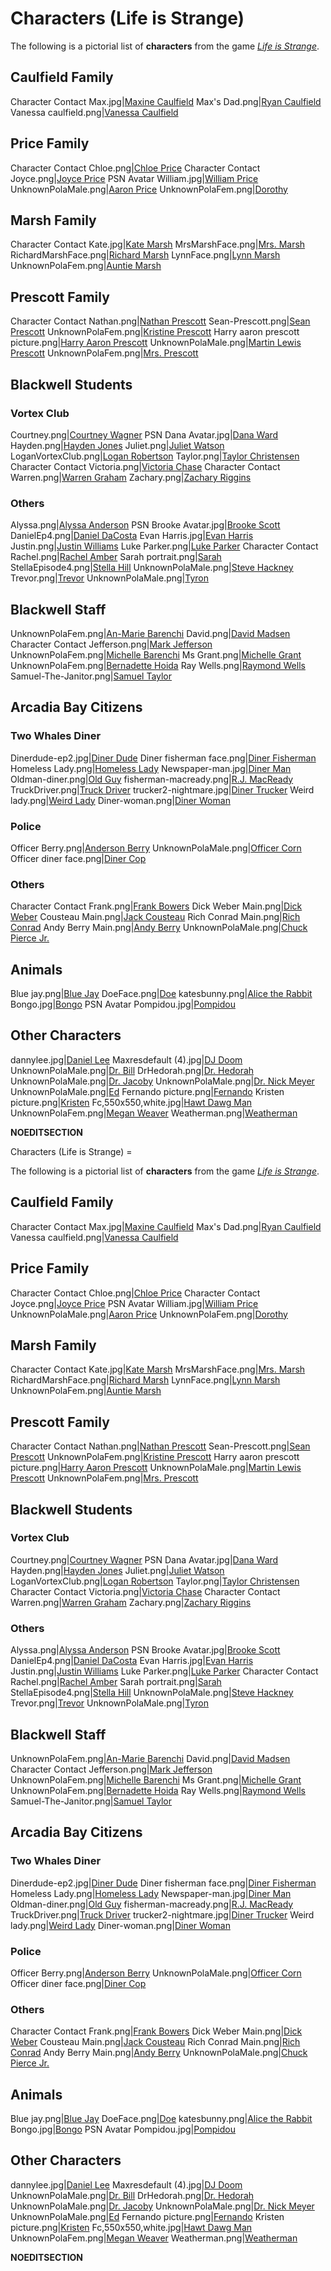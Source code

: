 #  Characters (Life is Strange) 

The following is a pictorial list of **characters** from the game *[Life is Strange](life_is_strange.md)*.

##  Caulfield Family 

Character Contact Max.jpg|[Maxine Caulfield](max.md)
Max's Dad.png|[Ryan Caulfield](ryan.md)
Vanessa caulfield.png|[Vanessa Caulfield](vanessa.md)

##  Price Family 

Character Contact Chloe.png|[Chloe Price](chloe.md)
Character Contact Joyce.png|[Joyce Price](joyce.md)
PSN Avatar William.jpg|[William Price](william.md)
UnknownPolaMale.png|[Aaron Price](aaron.md)
UnknownPolaFem.png|[Dorothy](aunt_dorothy.md)

##  Marsh Family 

Character Contact Kate.jpg|[Kate Marsh](kate.md)
MrsMarshFace.png|[Mrs. Marsh](mrs__marsh.md)
RichardMarshFace.png|[Richard Marsh](richard.md)
LynnFace.png|[Lynn Marsh](lynn.md)
UnknownPolaFem.png|[Auntie Marsh](auntie_marsh.md)

##  Prescott Family 

Character Contact Nathan.png|[Nathan Prescott](nathan.md)
Sean-Prescott.png|[Sean Prescott](sean.md)
UnknownPolaFem.png|[Kristine Prescott](kristine.md)
Harry aaron prescott picture.png|[Harry Aaron Prescott](harry_aaron.md)
UnknownPolaMale.png|[Martin Lewis Prescott](martin_lewis.md)
UnknownPolaFem.png|[Mrs. Prescott](mrs__prescott.md)

##  Blackwell Students 
###  Vortex Club 

Courtney.png|[Courtney Wagner](courtney_wagner.md)
PSN Dana Avatar.jpg|[Dana Ward](dana_ward.md)
Hayden.png|[Hayden Jones](hayden_jones.md)
Juliet.png|[Juliet Watson](juliet_watson.md)
LoganVortexClub.png|[Logan Robertson](logan_robertson.md)
Taylor.png|[Taylor Christensen](taylor_christensen.md)
Character Contact Victoria.png|[Victoria Chase](victoria_chase.md)
Character Contact Warren.png|[Warren Graham](warren_graham.md)
Zachary.png|[Zachary Riggins](zachary_riggins.md)

###  Others 

Alyssa.png|[Alyssa Anderson](alyssa_anderson.md)
PSN Brooke Avatar.jpg|[Brooke Scott](brooke_scott.md)
DanielEp4.png|[Daniel DaCosta](daniel_dacosta.md)
Evan Harris.jpg|[Evan Harris](evan_harris.md)
Justin.png|[Justin Williams](justin_williams.md)
Luke Parker.png|[Luke Parker](luke_parker.md)
Character Contact Rachel.png|[Rachel Amber](rachel_amber.md)
Sarah portrait.png|[Sarah](sarah.md)
StellaEpisode4.png|[Stella Hill](stella_hill.md)
UnknownPolaMale.png|[Steve Hackney](steve_hackney.md)
Trevor.png|[Trevor](trevor.md)
UnknownPolaMale.png|[Tyron](tyron.md)

##  Blackwell Staff 

UnknownPolaFem.png|[An-Marie Barenchi](an_marie_barenchi.md)
David.png|[David Madsen](david_madsen.md)
Character Contact Jefferson.png|[Mark Jefferson](mark_jefferson.md)
UnknownPolaFem.png|[Michelle Barenchi](michelle_barenchi.md)
Ms Grant.png|[Michelle Grant](michelle_grant.md)
UnknownPolaFem.png|[Bernadette Hoida](bernadette_hoida.md)
Ray Wells.png|[Raymond Wells](raymond_wells.md)
Samuel-The-Janitor.png|[Samuel Taylor](samuel_taylor.md)

##  Arcadia Bay Citizens 
###  Two Whales Diner 

Dinerdude-ep2.jpg|[Diner Dude](dude.md)
Diner fisherman face.png|[Diner Fisherman](fisherman.md)
Homeless Lady.png|[Homeless Lady](homeless_lady.md)
Newspaper-man.jpg|[Diner Man](man.md)
Oldman-diner.png|[Old Guy](old_guy.md)
fisherman-macready.png|[R.J. MacReady](r_j__macready.md)
TruckDriver.png|[Truck Driver](truck_driver.md)
trucker2-nightmare.jpg|[Diner Trucker](trucker.md)
Weird lady.png|[Weird Lady](weird_lady.md)
Diner-woman.png|[Diner Woman](woman.md)

###  Police 

Officer Berry.png|[Anderson Berry](anderson_berry.md)
UnknownPolaMale.png|[Officer Corn](officer_corn.md)
Officer diner face.png|[Diner Cop](cop.md)

###  Others 

Character Contact Frank.png|[Frank Bowers](frank_bowers.md)
Dick Weber Main.png|[Dick Weber](dick_weber.md)
Cousteau Main.png|[Jack Cousteau](jack_cousteau.md)
Rich Conrad Main.png|[Rich Conrad](rich_conrad.md)
Andy Berry Main.png|[Andy Berry](andy_berry.md)
UnknownPolaMale.png|[Chuck Pierce Jr.](chuck_pierce_jr_.md)

##  Animals 

Blue jay.png|[Blue Jay](blue_jay.md)
DoeFace.png|[Doe](doe.md)
katesbunny.png|[Alice the Rabbit](alice_the_rabbit.md)
Bongo.jpg|[Bongo](bongo.md)
PSN Avatar Pompidou.jpg|[Pompidou](pompidou.md)

##  Other Characters 

dannylee.jpg|[Daniel Lee](daniel_lee.md)
Maxresdefault (4).jpg|[DJ Doom](dj_doom.md)
UnknownPolaMale.png|[Dr. Bill](dr__bill.md)
DrHedorah.png|[Dr. Hedorah](dr__hedorah.md)
UnknownPolaMale.png|[Dr. Jacoby](dr__jacoby.md)
UnknownPolaMale.png|[Dr. Nick Meyer](dr__nick_meyer.md)
UnknownPolaMale.png|[Ed](ed.md)
Fernando picture.png|[Fernando](fernando.md)
Kristen picture.png|[Kristen](kristen.md)
Fc,550x550,white.jpg|[Hawt Dawg Man](hawt_dawg_man.md)
UnknownPolaFem.png|[Megan Weaver](megan_weaver.md)
Weatherman.png|[Weatherman](weatherman.md)

__NOEDITSECTION__

 Characters (Life is Strange) =

The following is a pictorial list of **characters** from the game *[Life is Strange](life_is_strange.md)*.

##  Caulfield Family 

Character Contact Max.jpg|[Maxine Caulfield](max.md)
Max's Dad.png|[Ryan Caulfield](ryan.md)
Vanessa caulfield.png|[Vanessa Caulfield](vanessa.md)

##  Price Family 

Character Contact Chloe.png|[Chloe Price](chloe.md)
Character Contact Joyce.png|[Joyce Price](joyce.md)
PSN Avatar William.jpg|[William Price](william.md)
UnknownPolaMale.png|[Aaron Price](aaron.md)
UnknownPolaFem.png|[Dorothy](aunt_dorothy.md)

##  Marsh Family 

Character Contact Kate.jpg|[Kate Marsh](kate.md)
MrsMarshFace.png|[Mrs. Marsh](mrs__marsh.md)
RichardMarshFace.png|[Richard Marsh](richard.md)
LynnFace.png|[Lynn Marsh](lynn.md)
UnknownPolaFem.png|[Auntie Marsh](auntie_marsh.md)

##  Prescott Family 

Character Contact Nathan.png|[Nathan Prescott](nathan.md)
Sean-Prescott.png|[Sean Prescott](sean.md)
UnknownPolaFem.png|[Kristine Prescott](kristine.md)
Harry aaron prescott picture.png|[Harry Aaron Prescott](harry_aaron.md)
UnknownPolaMale.png|[Martin Lewis Prescott](martin_lewis.md)
UnknownPolaFem.png|[Mrs. Prescott](mrs__prescott.md)

##  Blackwell Students 
###  Vortex Club 

Courtney.png|[Courtney Wagner](courtney_wagner.md)
PSN Dana Avatar.jpg|[Dana Ward](dana_ward.md)
Hayden.png|[Hayden Jones](hayden_jones.md)
Juliet.png|[Juliet Watson](juliet_watson.md)
LoganVortexClub.png|[Logan Robertson](logan_robertson.md)
Taylor.png|[Taylor Christensen](taylor_christensen.md)
Character Contact Victoria.png|[Victoria Chase](victoria_chase.md)
Character Contact Warren.png|[Warren Graham](warren_graham.md)
Zachary.png|[Zachary Riggins](zachary_riggins.md)

###  Others 

Alyssa.png|[Alyssa Anderson](alyssa_anderson.md)
PSN Brooke Avatar.jpg|[Brooke Scott](brooke_scott.md)
DanielEp4.png|[Daniel DaCosta](daniel_dacosta.md)
Evan Harris.jpg|[Evan Harris](evan_harris.md)
Justin.png|[Justin Williams](justin_williams.md)
Luke Parker.png|[Luke Parker](luke_parker.md)
Character Contact Rachel.png|[Rachel Amber](rachel_amber.md)
Sarah portrait.png|[Sarah](sarah.md)
StellaEpisode4.png|[Stella Hill](stella_hill.md)
UnknownPolaMale.png|[Steve Hackney](steve_hackney.md)
Trevor.png|[Trevor](trevor.md)
UnknownPolaMale.png|[Tyron](tyron.md)

##  Blackwell Staff 

UnknownPolaFem.png|[An-Marie Barenchi](an_marie_barenchi.md)
David.png|[David Madsen](david_madsen.md)
Character Contact Jefferson.png|[Mark Jefferson](mark_jefferson.md)
UnknownPolaFem.png|[Michelle Barenchi](michelle_barenchi.md)
Ms Grant.png|[Michelle Grant](michelle_grant.md)
UnknownPolaFem.png|[Bernadette Hoida](bernadette_hoida.md)
Ray Wells.png|[Raymond Wells](raymond_wells.md)
Samuel-The-Janitor.png|[Samuel Taylor](samuel_taylor.md)

##  Arcadia Bay Citizens 
###  Two Whales Diner 

Dinerdude-ep2.jpg|[Diner Dude](dude.md)
Diner fisherman face.png|[Diner Fisherman](fisherman.md)
Homeless Lady.png|[Homeless Lady](homeless_lady.md)
Newspaper-man.jpg|[Diner Man](man.md)
Oldman-diner.png|[Old Guy](old_guy.md)
fisherman-macready.png|[R.J. MacReady](r_j__macready.md)
TruckDriver.png|[Truck Driver](truck_driver.md)
trucker2-nightmare.jpg|[Diner Trucker](trucker.md)
Weird lady.png|[Weird Lady](weird_lady.md)
Diner-woman.png|[Diner Woman](woman.md)

###  Police 

Officer Berry.png|[Anderson Berry](anderson_berry.md)
UnknownPolaMale.png|[Officer Corn](officer_corn.md)
Officer diner face.png|[Diner Cop](cop.md)

###  Others 

Character Contact Frank.png|[Frank Bowers](frank_bowers.md)
Dick Weber Main.png|[Dick Weber](dick_weber.md)
Cousteau Main.png|[Jack Cousteau](jack_cousteau.md)
Rich Conrad Main.png|[Rich Conrad](rich_conrad.md)
Andy Berry Main.png|[Andy Berry](andy_berry.md)
UnknownPolaMale.png|[Chuck Pierce Jr.](chuck_pierce_jr_.md)

##  Animals 

Blue jay.png|[Blue Jay](blue_jay.md)
DoeFace.png|[Doe](doe.md)
katesbunny.png|[Alice the Rabbit](alice_the_rabbit.md)
Bongo.jpg|[Bongo](bongo.md)
PSN Avatar Pompidou.jpg|[Pompidou](pompidou.md)

##  Other Characters 

dannylee.jpg|[Daniel Lee](daniel_lee.md)
Maxresdefault (4).jpg|[DJ Doom](dj_doom.md)
UnknownPolaMale.png|[Dr. Bill](dr__bill.md)
DrHedorah.png|[Dr. Hedorah](dr__hedorah.md)
UnknownPolaMale.png|[Dr. Jacoby](dr__jacoby.md)
UnknownPolaMale.png|[Dr. Nick Meyer](dr__nick_meyer.md)
UnknownPolaMale.png|[Ed](ed.md)
Fernando picture.png|[Fernando](fernando.md)
Kristen picture.png|[Kristen](kristen.md)
Fc,550x550,white.jpg|[Hawt Dawg Man](hawt_dawg_man.md)
UnknownPolaFem.png|[Megan Weaver](megan_weaver.md)
Weatherman.png|[Weatherman](weatherman.md)

__NOEDITSECTION__

